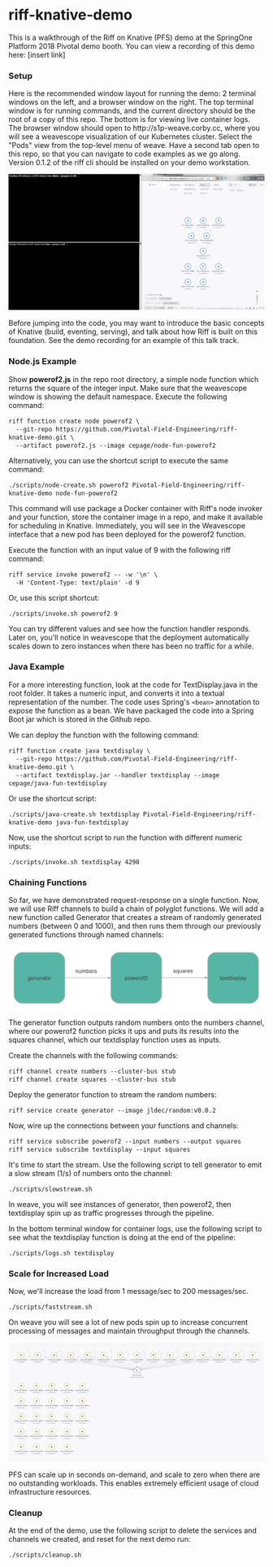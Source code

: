 # riff-knative-demo
This is a walkthrough of the Riff on Knative (PFS) demo at the SpringOne Platform 2018 Pivotal demo booth. You can view a recording of this demo here: [insert link] 

<h3>Setup</h3>
Here is the recommended window layout for running the demo: 2 terminal windows on the left, and a browser window on the right. The top terminal window is for running commands, and the current directory should be the root of a copy of this repo. The bottom is for viewing live container logs. The browser window should open to http://s1p-weave.corby.cc, where you will see a weavescope visualization of our Kubernetes cluster. Select the "Pods" view from the top-level menu of weave. Have a second tab open to this repo, so that you can navigate to code examples as we go along. Version 0.1.2 of the riff cli should be installed on your demo workstation.

![Desktop Layout](https://raw.githubusercontent.com/Pivotal-Field-Engineering/riff-knative-demo/master/images/layout.png)

Before jumping into the code, you may want to introduce the basic concepts of Knative (build, eventing, serving), and talk about how Riff is built on this foundation. See the demo recording for an example of this talk track.

<h3>Node.js Example</h3>

Show <b>powerof2.js</b> in the repo root directory, a simple node function which returns the square of the integer input. Make sure that the weavescope window is showing the default namespace. Execute the following command:

    riff function create node powerof2 \
      --git-repo https://github.com/Pivotal-Field-Engineering/riff-knative-demo.git \
      --artifact powerof2.js --image cepage/node-fun-powerof2
    
Alternatively, you can use the shortcut script to execute the same command:

    ./scripts/node-create.sh powerof2 Pivotal-Field-Engineering/riff-knative-demo node-fun-powerof2
    
This command will use package a Docker container with Riff's node invoker and your function, store the container image in a repo, and make it available for scheduling in Knative. Immediately, you will see in the Weavescope interface that a new pod has been deployed for the powerof2 function.

Execute the function with an input value of 9 with the following riff command:

    riff service invoke powerof2 -- -w '\n' \
      -H 'Content-Type: text/plain' -d 9

Or, use this script shortcut:

    ./scripts/invoke.sh powerof2 9
    
You can try different values and see how the function handler responds. Later on, you'll notice in weavescope that the deployment automatically scales down to zero instances when there has been no traffic for a while.

<h3>Java Example</h3>

For a more interesting function, look at the code for TextDisplay.java in the root folder. It takes a numeric input, and converts it into a textual representation of the number. The code uses Spring's `<bean>` annotation to expose the function as a bean. We have packaged the code into a Spring Boot jar which is stored in the Github repo.

We can deploy the function with the following command:

    riff function create java textdisplay \
      --git-repo https://github.com/Pivotal-Field-Engineering/riff-knative-demo.git \
      --artifact textdisplay.jar --handler textdisplay --image cepage/java-fun-textdisplay

Or use the shortcut script:

    ./scripts/java-create.sh textdisplay Pivotal-Field-Engineering/riff-knative-demo java-fun-textdisplay

Now, use the shortcut script to run the function with different numeric inputs:

    ./scripts/invoke.sh textdisplay 4298
    
<h3>Chaining Functions</h3>

So far, we have demonstrated request-response on a single function. Now, we will use Riff channels to build a chain of polyglot functions. We will add a new function called Generator that creates a stream of randomly generated numbers (between 0 and 1000), and then runs them through our previously generated functions through named channels:

![Chaining](https://raw.githubusercontent.com/Pivotal-Field-Engineering/riff-knative-demo/master/images/channels.png)

The generator function outputs random numbers onto the numbers channel, where our powerof2 function picks it ups and puts its results into the squares channel, which our textdisplay function uses as inputs.

Create the channels with the following commands:

    riff channel create numbers --cluster-bus stub
    riff channel create squares --cluster-bus stub
    
Deploy the generator function to stream the random numbers:

    riff service create generator --image jldec/random:v0.0.2
    
Now, wire up the connections between your functions and channels:

    riff service subscribe powerof2 --input numbers --output squares
    riff service subscribe textdisplay --input squares
    
It's time to start the stream. Use the following script to tell generator to emit a slow stream (1/s) of numbers onto the channel:

    ./scripts/slowstream.sh
    
In weave, you will see instances of generator, then powerof2, then textdisplay spin up as traffic progresses through the pipeline.
    
In the bottom terminal window for container logs, use the following script to see what the textdisplay function is doing at the end of the pipeline:

    ./scripts/logs.sh textdisplay
    
<h3>Scale for Increased Load</h3>

Now, we'll increase the load from 1 message/sec to 200 messages/sec.

    ./scripts/faststream.sh
    
On weave you will see a lot of new pods spin up to increase concurrent processing of messages and maintain throughput through the channels. 

![Scaling](https://raw.githubusercontent.com/Pivotal-Field-Engineering/riff-knative-demo/master/images/scale.png)

PFS can scale up in seconds on-demand, and scale to zero when there are no outstanding workloads. This enables extremely efficient usage of cloud infrastructure resources.

<h3>Cleanup</h3>

At the end of the demo, use the following script to delete the services and channels we created, and reset for the next demo run:

    ./scripts/cleanup.sh
    
